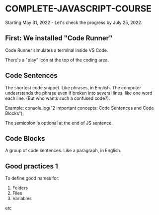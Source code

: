 # COMPLETE-JAVASCRIPT-COURSE
 Starting May 31, 2022 - Let's check the progress by July 25, 2022.

## First: We installed "Code Runner"
Code Runner simulates a terminal inside VS Code.

There's a "play" icon at the top of the coding area.

## Code Sentences
The shortest code snippet. Like phrases, in English. The computer undesrstands the phrase even if broken into several lines, like one word each line. (But who wants such a confused code?).

Example: console.log("2 important concepts: Code Sentences and Code Blocks");

The semicolon is optional at the end of JS sentence.

## Code Blocks
A group of code sentences. Like a paragraph, in English.

## Good practices 1

To define good names for:

1. Folders
2. Files
3. Variables

etc

